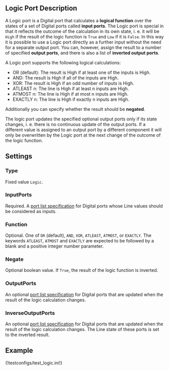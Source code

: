 ## Logic Port Description

A Logic port is a Digital port that calculates a **logical function** over the states of a set of Digital ports called **input ports**. The Logic port is special in that it reflects the outcome of the calculation in its own state, i. e. it will be `High` if the result of the logic function is `True` and `Low` if it is `False`. In this way it is possible to use a Logic port directly as a further input without the need for a separate output port. You can, however, assign the result to a number of specified **output ports**, and there is also a list of **inverted output ports**.

A Logic port supports the following logical calculations:

- OR (default): The result is High if at least one of the inputs is High.
- AND: The result is High if all of the inputs are High.
- XOR: The result is High if an odd number of inputs is High.
- ATLEAST n: The line is High if at least n inputs are High.
- ATMOST n: The line is High if at most n inputs are High.
- EXACTLY n: The line is High if exactly n inputs are High.

Additionally you can specify whether the result should be **negated**.

The logic port updates the specified optional output ports only if its state changes, i. e. there is no continuous update of the output ports. If a different value is assigned to an output port by a different component it will only be overwritten by the Logic port at the next change of the outcome of the logic function.

## Settings

### Type
Fixed value `Logic`.

### InputPorts
Required. A [port list specification](../ports.md#port_lists) for Digital ports whose Line values should be considered as inputs. 

### Function
Optional. One of `OR` (default), `AND`, `XOR`, `ATLEAST`, `ATMOST`, or `EXACTLY`. The keywords `ATLEAST`, `ATMOST` and `EXACTLY` are expected to be followed by a blank and a positive integer number parameter.

### Negate
Optional boolean value. If `True`, the result of the logic function is inverted.

### OutputPorts
An optional [port list specification](../ports.md#port_lists) for Digital ports that are updated when the result of the logic calculation changes.

### InverseOutputPorts
An optional [port list specification](../ports.md#port_lists) for Digital ports that are updated when the result of the logic calculation changes. The Line state of these ports is set to the inverted result.

## Example

{!testconfigs/test_logic.ini!}
